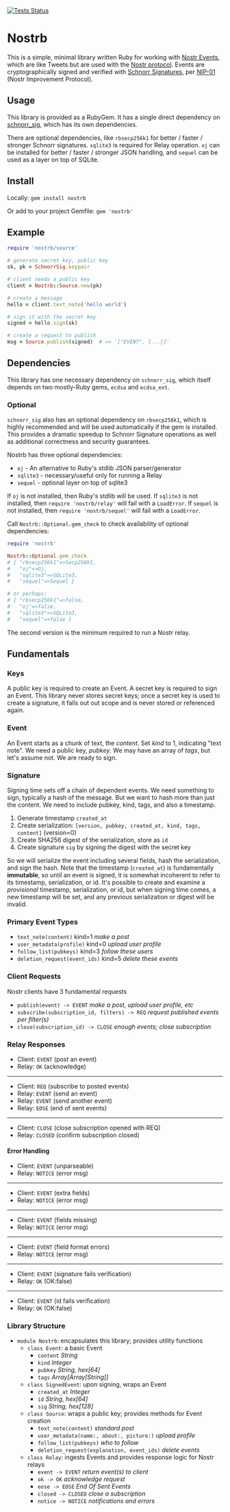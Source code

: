 [![Tests Status](https://github.com/rickhull/nostrb/actions/workflows/tests.yaml/badge.svg)](https://github.com/rickhull/nostrb/actions/workflows/tests.yaml)

# Nostrb

This is a simple, minimal library written Ruby for working with
[Nostr Events](https://nostr.com/the-protocol/events),
which are like Tweets but are used with the
[Nostr protocol](https://en.wikipedia.org/wiki/Nostr).
Events are cryptographically signed and verified with
[Schnorr Signatures](https://en.wikipedia.org/wiki/Schnorr_signature), per
[NIP-01](https://github.com/nostr-protocol/nips/blob/master/01.md)
(Nostr Improvement Protocol).

## Usage

This library is provided as a RubyGem.  It has a single direct dependency on
[schnorr_sig](https://github.com/rickhull/schnorr_sig),
which has its own dependencies.

There are optional dependencies, like `rbsecp256k1` for
better / faster / stronger Schnorr signatures.  `sqlite3` is required for
Relay operation.  `oj` can be installed for better / faster / stronger JSON
handling, and `sequel` can be used as a layer on top of SQLite.

## Install

Locally: `gem install nostrb`

Or add to your project Gemfile: `gem 'nostrb'`

## Example

```ruby
require 'nostrb/source'

# generate secret key, public key
sk, pk = SchnorrSig.keypair

# client needs a public key
client = Nostrb::Source.new(pk)

# create a message
hello = client.text_note('hello world')

# sign it with the secret key
signed = hello.sign(sk)

# create a request to publish
msg = Source.publish(signed)  # => '["EVENT", {...}]'
```

## Dependencies

This library has one necessary dependency on `schnorr_sig`, which itself
depends on two mostly-Ruby gems, `ecdsa` and `ecdsa_ext`.

### Optional

`schnorr_sig` also has an optional dependency on `rbsecp256k1`, which is
highly recommended and will be used automatically if the gem is installed.
This provides a dramatic speedup to Schnorr Signature operations as well
as additional correctness and security guarantees.

Nostrb has three optional dependencies:

* `oj` - An alternative to Ruby's stdlib JSON parser/generator
* `sqlite3` - necessary/useful only for running a Relay
* `sequel` - optional layer on top of sqlite3

If `oj` is not installed, then Ruby's stdlib will be used.  If `sqlite3` is
not installed, then `require 'nostrb/relay'` will fail with a `LoadError`.
If `sequel` is not installed, then `require 'nostrb/sequel'` will fail with
a `LoadError`.

Call `Nostrb::Optional.gem_check` to check availability of optional
dependencies:

```ruby
require 'nostrb'

Nostrb::Optional.gem_check
# { "rbsecp256k1"=>Secp256k1,
#   "oj"=>Oj,
#   "sqlite3"=>SQLite3,
#   "sequel"=>Sequel }

# or perhaps:
# { "rbsecp256k1"=>false,
#   "oj"=>false,
#   "sqlite3"=>SQLite3,
#   "sequel"=>false }
```

The second version is the minimum required to run a Nostr relay.

## Fundamentals

### Keys

A public key is required to create an Event.  A secret key is required to
sign an Event.  This library never stores secret keys;
once a secret key is used to create a signature, it falls out out scope and
is never stored or referenced again.

### Event

An Event starts as a chunk of text, the *content*.  Set *kind* to 1,
indicating "text note".  We need a public key, *pubkey*.  We may have an
array of *tags*, but let's assume not.  We are ready to sign.

### Signature

Signing time sets off a chain of dependent events.  We need something to sign,
typically a hash of the message.  But we want to hash more than just the
content.  We need to include pubkey, kind, tags, and also a timestamp.

1. Generate timestamp `created_at`
2. Create serialization: `[version, pubkey, created_at, kind, tags, content]`
   (version=0)
3. Create SHA256 digest of the serialization, store as `id`
4. Create signature `sig` by signing the digest with the secret key

So we will serialize the event including several fields,
hash the serialization, and sign the hash.  Note that the timestamp
(`created_at`) is fundamentally **immutable**, so until an event is signed,
it is somewhat incoherent to refer to its timestamp, serialization, or id.
It's possible to create and examine a *provisional* timestamp, serialization,
or id, but when signing time comes, a new timestamp will be set, and any
previous serialization or digest will be invalid.

### Primary Event Types

* `text_note(content)` kind=1 *make a post*
* `user_metadata(profile)` kind=0 *upload user profile*
* `follow_list(pubkeys)` kind=3 *follow these users*
* `deletion_request(event_ids)` kind=5 *delete these events*

### Client Requests

Nostr clients have 3 fundamental requests

* `publish(event) -> EVENT` *make a post, upload user profile, etc*
* `subscribe(subscription_id, filters) -> REQ`
  *request published events per filter(s)*
* `close(subscription_id) -> CLOSE` *enough events; close subscription*

### Relay Responses

* Client: `EVENT` (post an event)
* Relay: `OK` (acknowledge)
---
* Client: `REQ` (subscribe to posted events)
* Relay: `EVENT` (send an event)
* Relay: `EVENT` (send another event)
* Relay: `EOSE` (end of sent events)
---
* Client: `CLOSE` (close subscription opened with REQ)
* Relay: `CLOSED` (confirm subscription closed)

#### Error Handling

* Client: `EVENT` (unparseable)
* Relay: `NOTICE` (error msg)
---
* Client: `EVENT` (extra fields)
* Relay: `NOTICE` (error msg)
---
* Client: `EVENT` (fields missing)
* Relay: `NOTICE` (error msg)
---
* Client: `EVENT` (field format errors)
* Relay: `NOTICE` (error msg)
---
* Client: `EVENT` (signature fails verification)
* Relay: `OK` (OK:false)
---
* Client: `EVENT` (id fails verification)
* Relay: `OK` (OK:false)

### Library Structure

* `module Nostrb`: encapsulates this library; provides utility functions
  * `class Event`: a basic Event
    * `content` *String*
    * `kind` *Integer*
    * `pubkey` *String, hex[64]*
    * `tags` *Array[Array[String]]*
  * `class SignedEvent`: upon signing, wraps an Event
    * `created_at` *Integer*
    * `id` *String, hex[64]*
    * `sig` *String, hex[128]*
  * `class Source`: wraps a public key; provides methods for Event creation
    * `text_note(content)` *standard post*
    * `user_metadata(name:, about:, picture:)` *upload profile*
    * `follow_list(pubkeys)` *who to follow*
    * `deletion_request(explanation, event_ids)` *delete events*
  * `class Relay`: ingests Events and provides response logic for Nostr relays
    * `event -> EVENT` *return event(s) to client*
    * `ok -> OK` *acknowledge request*
    * `eose -> EOSE` *End Of Sent Events*
    * `closed -> CLOSED` *close a subscription*
    * `notice -> NOTICE` *notifications and errors*
